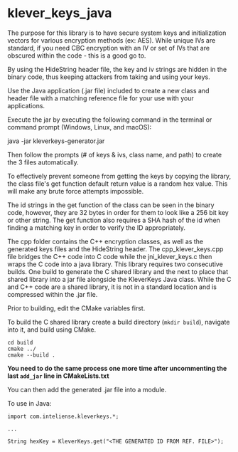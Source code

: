 # klever_keys_java

The purpose for this library is to have secure system keys and initialization vectors for various encryption methods (ex: AES). While unique IVs are standard, if you need CBC encryption with an IV or set of IVs that are obscured within the code - this is a good go to.

By using the HideString header file, the key and iv strings are hidden in the binary code, thus keeping attackers from taking and using your keys.

Use the Java application (.jar file) included to create a new class and header file with a matching reference file for your use with your applications.

Execute the jar by executing the following command in the terminal or command prompt (Windows, Linux, and macOS):

java -jar kleverkeys-generator.jar

Then follow the prompts (# of keys & ivs, class name, and path) to create the 3 files automatically.

To effectively prevent someone from getting the keys by copying the library, the class file's get function default return value is a random hex value. This will make any brute force attempts impossible.

The id strings in the get function of the class can be seen in the binary code, however, they are 32 bytes in order for them to look like a 256 bit key or other string. The get function also requires a SHA hash of the id when finding a matching key in order to verify the ID appropriately.

The cpp folder contains the C++ encryption classes, as well as the generated keys files and the HideString header. The cpp_klever_keys.cpp file bridges the C++ code into C code while the jni_klever_keys.c then wraps the C code into a java library. This library requires two consecutive builds. One build to generate the C shared library and the next to place that shared library into a jar file alongside the KleverKeys Java class. While the C and C++ code are a shared library, it is not in a standard location and is compressed within the .jar file.

Prior to building, edit the CMake variables first.

To build the C shared library create a build directory (`mkdir build`), navigate into it, and build using CMake.

```
cd build
cmake ../
cmake --build .
```

<b>You need to do the same process one more time after uncommenting the last `add_jar` line in CMakeLists.txt</b>

You can then add the generated .jar file into a module.

To use in Java:

```
import com.inteliense.kleverkeys.*;

...

String hexKey = KleverKeys.get("<THE GENERATED ID FROM REF. FILE>");

```
